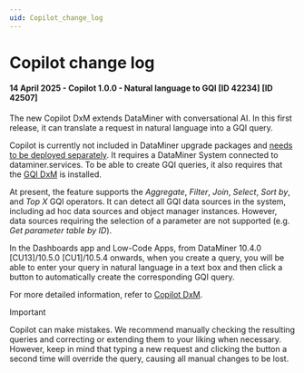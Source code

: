 ```yaml
---
uid: Copilot_change_log
---
```


# Copilot change log

#### 14 April 2025 - Copilot 1.0.0 - Natural language to GQI [ID 42234] [ID 42507]

The new Copilot DxM extends DataMiner with conversational AI. In this first release, it can translate a request in natural language into a GQI query.

Copilot is currently not included in DataMiner upgrade packages and [needs to be deployed separately](xref:Managing_cloud-connected_nodes#deploying-a-dxm-on-a-dms-node). It requires a DataMiner System connected to dataminer.services. To be able to create GQI queries, it also requires that the [GQI DxM](xref:GQI_DxM) is installed.

At present, the feature supports the *Aggregate*, *Filter*, *Join*, *Select*, *Sort by*, and *Top X* GQI operators. It can detect all GQI data sources in the system, including ad hoc data sources and object manager instances. However, data sources requiring the selection of a parameter are not supported (e.g. *Get parameter table by ID*).

In the Dashboards app and Low-Code Apps, from DataMiner 10.4.0 [CU13]/10.5.0 [CU1]/10.5.4 onwards, when you create a query, you will be able to enter your query in natural language in a text box and then click a button to automatically create the corresponding GQI query.

For more detailed information, refer to [Copilot DxM](xref:Copilot_DxM).

> [!IMPORTANT]
> Copilot can make mistakes. We recommend manually checking the resulting queries and correcting or extending them to your liking when necessary. However, keep in mind that typing a new request and clicking the button a second time will override the query, causing all manual changes to be lost.

